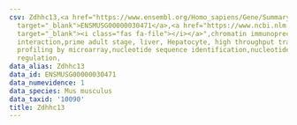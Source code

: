 ```yaml
---
csv: Zdhhc13,<a href="https://www.ensembl.org/Homo_sapiens/Gene/Summary?db=core;g=ENSMUSG00000030471"
  target="_blank">ENSMUSG00000030471</a>,<a href="https://www.ncbi.nlm.nih.gov/pubmed/23834426"
  target="_blank"><i class="fas fa-file"></i></a>",chromatin immunoprecipitation assay,direct
  interaction,prime adult stage, liver, Hepatocyte, high throughput transcription
  profiling by microarray,nucleotide sequence identification,nucleotide sequence identification,transcriptional
  regulation,
data_alias: Zdhhc13
data_id: ENSMUSG00000030471
data_numevidence: 1
data_species: Mus musculus
data_taxid: '10090'
title: Zdhhc13
---
```

